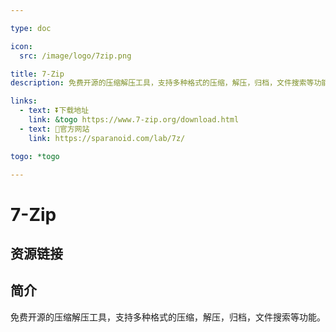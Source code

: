 ```yaml
---

type: doc

icon:
  src: /image/logo/7zip.png

title: 7-Zip
description: 免费开源的压缩解压工具，支持多种格式的压缩，解压，归档，文件搜索等功能。

links:
  - text: ⏬下载地址
    link: &togo https://www.7-zip.org/download.html
  - text: 📖官方网站
    link: https://sparanoid.com/lab/7z/

togo: *togo

---
```


<ShowLogo />

# 7-Zip

<ShowBreadcrumb />

## 资源链接

<ShowLinks />

## 简介

免费开源的压缩解压工具，支持多种格式的压缩，解压，归档，文件搜索等功能。